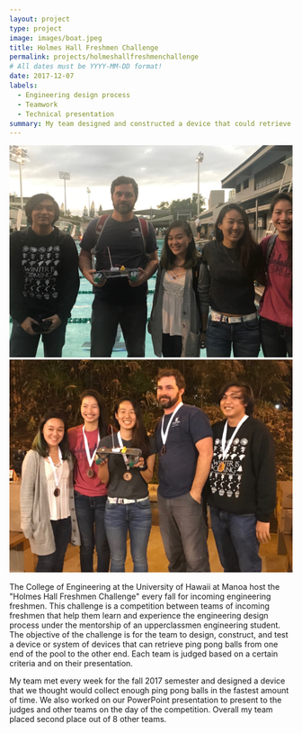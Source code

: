 ```yaml
---
layout: project
type: project
image: images/boat.jpeg
title: Holmes Hall Freshmen Challenge
permalink: projects/holmeshallfreshmenchallenge
# All dates must be YYYY-MM-DD format!
date: 2017-12-07
labels:
  - Engineering design process
  - Teamwork
  - Technical presentation
summary: My team designed and constructed a device that could retrieve ping pong balls in a pool and won 2nd place in the 2017 Holmes Hall Freshmen Challenge.
---
```


<div class="ui medium rounded images">
  <img class="ui image" src="../images/BoatGroup.JPG">
  <img class="ui image" src="../images/BoatGroupAward.JPG">
</div>


The College of Engineering at the University of Hawaii at Manoa host the "Holmes Hall Freshmen Challenge" every fall for incoming engineering freshmen. This challenge is a competition between teams of incoming freshmen that help them learn and experience the engineering design process under the mentorship of an upperclassmen engineering student. The objective of the challenge is for the team to design, construct, and test a device or system of devices that can retrieve ping pong balls from one end of the pool to the other end.  Each team is judged based on a certain criteria and on their presentation.

My team met every week for the fall 2017 semester and designed a device that we thought would collect enough ping pong balls in the fastest amount of time. We also worked on our PowerPoint presentation to present to the judges and other teams on the day of the competition. Overall my team placed second place out of 8 other teams. 
